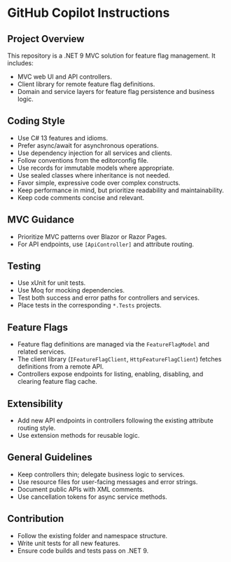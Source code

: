 # GitHub Copilot Instructions

## Project Overview
This repository is a .NET 9 MVC solution for feature flag management. It includes:
- MVC web UI and API controllers.
- Client library for remote feature flag definitions.
- Domain and service layers for feature flag persistence and business logic.

## Coding Style
- Use C# 13 features and idioms.
- Prefer async/await for asynchronous operations.
- Use dependency injection for all services and clients.
- Follow conventions from the editorconfig file.
- Use records for immutable models where appropriate.
- Use sealed classes where inheritance is not needed.
- Favor simple, expressive code over complex constructs.
- Keep performance in mind, but prioritize readability and maintainability.
- Keep code comments concise and relevant.

## MVC Guidance
- Prioritize MVC patterns over Blazor or Razor Pages.
- For API endpoints, use `[ApiController]` and attribute routing.

## Testing
- Use xUnit for unit tests.
- Use Moq for mocking dependencies.
- Test both success and error paths for controllers and services.
- Place tests in the corresponding `*.Tests` projects.

## Feature Flags
- Feature flag definitions are managed via the `FeatureFlagModel` and related services.
- The client library (`IFeatureFlagClient`, `HttpFeatureFlagClient`) fetches definitions from a remote API.
- Controllers expose endpoints for listing, enabling, disabling, and clearing feature flag cache.

## Extensibility
- Add new API endpoints in controllers following the existing attribute routing style.
- Use extension methods for reusable logic.

## General Guidelines
- Keep controllers thin; delegate business logic to services.
- Use resource files for user-facing messages and error strings.
- Document public APIs with XML comments.
- Use cancellation tokens for async service methods.

## Contribution
- Follow the existing folder and namespace structure.
- Write unit tests for all new features.
- Ensure code builds and tests pass on .NET 9.
